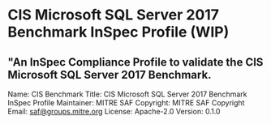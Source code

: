 # CIS Microsoft SQL Server 2017 Benchmark InSpec Profile (WIP)
"An InSpec Compliance Profile to validate the CIS Microsoft SQL Server 2017 Benchmark.
---
Name: CIS Benchmark
Title: CIS Microsoft SQL Server 2017 Benchmark InSpec Profile
Maintainer: MITRE SAF
Copyright: MITRE SAF
Copyright Email: saf@groups.mitre.org
License: Apache-2.0
Version: 0.1.0
